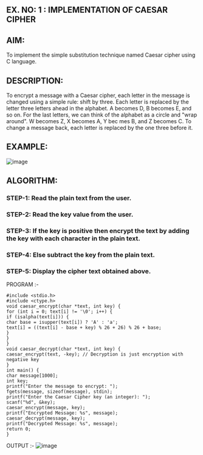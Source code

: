 ## EX. NO: 1 : IMPLEMENTATION OF CAESAR CIPHER
 

## AIM:

To implement the simple substitution technique named Caesar cipher using C language.

## DESCRIPTION:

To encrypt a message with a Caesar cipher, each letter in the message is changed using a simple rule: shift by three. Each letter is replaced by the letter three letters ahead in the alphabet. A becomes D, B becomes E, and so on. For the last letters, we can think of the
alphabet as a circle and "wrap around". W becomes Z, X becomes A, Y bec mes B, and Z
becomes C. To change a message back, each letter is replaced by the one three before it.

## EXAMPLE:



![image](https://github.com/Hemamanigandan/CNS/assets/149653568/eb9c6c43-8c80-4cdd-b9d4-91705a311c79)


## ALGORITHM:

### STEP-1: Read the plain text from the user.
### STEP-2: Read the key value from the user.
### STEP-3: If the key is positive then encrypt the text by adding the key with each character in the plain text.
### STEP-4: Else subtract the key from the plain text.
### STEP-5: Display the cipher text obtained above.


PROGRAM :-
```
#include <stdio.h>
#include <ctype.h>
void caesar_encrypt(char *text, int key) {
for (int i = 0; text[i] != '\0'; i++) {
if (isalpha(text[i])) {
char base = isupper(text[i]) ? 'A' : 'a';
text[i] = ((text[i] - base + key) % 26 + 26) % 26 + base;
}
}
}
void caesar_decrypt(char *text, int key) {
caesar_encrypt(text, -key); // Decryption is just encryption with negative key
}
int main() {
char message[1000];
int key;
printf("Enter the message to encrypt: ");
fgets(message, sizeof(message), stdin);
printf("Enter the Caesar Cipher key (an integer): ");
scanf("%d", &key);
caesar_encrypt(message, key);
printf("Encrypted Message: %s", message);
caesar_decrypt(message, key);
printf("Decrypted Message: %s", message);
return 0;
}
```



OUTPUT :-
![image](https://github.com/user-attachments/assets/5577af7a-9a01-4ce1-ae47-728ea4c25ff8)

